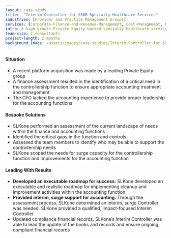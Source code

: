 ```yaml
---
layout: case-study
title:  "Interim Controller for $50M Specialty Healthcare Services"
industries: [Provider and Practice Management Groups]
services: [Corporate-Finance-and-Revenue-Management, Cost-Management, Financial-Analytics, Performance-Improvement]
intro: A high-growth Private Equity-backed specialty healthcare services company needed an interim-controller to correct the financials
team-size: 2 consultants
project-length: 2 months
background_image: /assets/images/case-studies/Interim-Controller-for-$50M-Specialty-Healthcare-Services.jpg
---
```


#### Situation
- A recent platform acquisition was made by a leading Private Equity group ​
- A finance assessment resulted in the identification of a critical need in the controllership function to ensure appropriate accounting treatment and management​
- The CFO lacked the accounting experience to provide proper leadership for the accounting functions

#### Bespoke Solutions
- SLKone performed an assessment of the current landscape of needs within the finance and accounting functions​
- Identified the critical gaps in the function and controls​
- Assessed the team members to identify who may be able to support the controllership needs​
- SLKone scoped the needs for surge capacity for the controllership function and improvements for the accounting function 

#### Leading With Results
- **Developed an executable roadmap for success.** SLKone developed an executable and realistic roadmap for implementing cleanup and improvement activities within the accounting function​
- **Provided interim, surge support for accounting.**  Through the assessment process, SLKone determined an interim, surge Controller was needed. SLKone provided a qualified, impact-focused Interim Controller
- Updated compliance financial records. SLKone’s Interim Controller was able to lead the update of the books and records and ensure ongoing, compliant financial records
